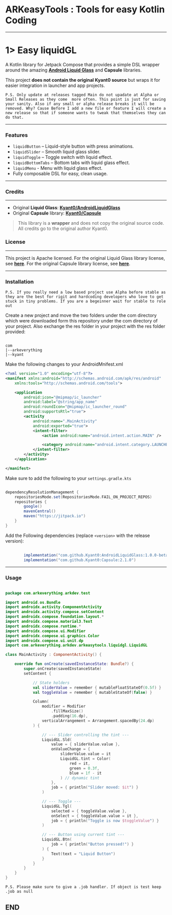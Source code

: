 # ARKeasyTools : Tools for easy Kotlin Coding

---

# 1> Easy liquidGL

A Kotlin library for Jetpack Compose that provides a simple DSL wrapper around the amazing **[Android Liquid Glass](https://github.com/Kyant0/AndroidLiquidGlass)** and **Capsule** libraries.

This project **does not contain the original Kyant0 source** but wraps it for easier integration in launcher and app projects.

``P.S. Only update at releases tagged Main do not upadate at Alpha or Small Releases as they come  more often. This point is just for saving your sanity. Also if any small or alpha release breaks it will be removed.
Why? Cause Before I add a new file or feature I will create a new release so that if someone wants to tweak that themselves they can do that. ``

---

### Features

- `liquidButton` – Liquid-style button with press animations.
- `liquidSlider` – Smooth liquid glass slider.
- `liquidToggle` – Toggle switch with liquid effect.
- `liquidBottomTabs` – Bottom tabs with liquid glass effect.
- `liquidMenu` - Menu with liquid glass effect.
- Fully composable DSL for easy, clean usage.

---

### Credits
-------

* Original **Liquid Glass**: **[Kyant0/AndroidLiquidGlass](https://github.com/Kyant0/AndroidLiquidGlass?utm_source=chatgpt.com)**
* Original **Capsule** library: **[Kyant0/Capsule](https://github.com/Kyant0/Capsule?utm_source=chatgpt.com)**

> This library is a **wrapper** and does not copy the original source code. All credits go to the original author Kyant0.

### License
-------

This project is Apache licensed. 
For the original Liquid Glass library license, see **[here](https://github.com/Kyant0/AndroidLiquidGlass?tab=Apache-2.0-1-ov-file)**.
For the original Capsule library license, see **[here](https://github.com/Kyant0/Capsule?tab=Apache-2.0-1-ov-file)**.

---

### Installation

``P.S. If you really need a low based project use Alpha before stable as they are the best for rigit and hardcoding developers who love to get stuck in tiny problems. If you are a begeinner wait for stable to role out``

Create a new project and move the two folders under the com directory which were downloaded form this repository under the com directory of your project. Also exchange the res folder in your project with the res folder provided:

```

com
|--arkeverything
|--kyant

```

Make the following changes to your AndroidMnifest.xml

```xml
<?xml version="1.0" encoding="utf-8"?>
<manifest xmlns:android="http://schemas.android.com/apk/res/android"
    xmlns:tools="http://schemas.android.com/tools">

    <application
        android:icon="@mipmap/ic_launcher"
        android:label="@string/app_name"
        android:roundIcon="@mipmap/ic_launcher_round"
        android:supportsRtl="true">
        <activity
            android:name=".MainActivity"
            android:exported="true">
            <intent-filter>
                <action android:name="android.intent.action.MAIN" />

                <category android:name="android.intent.category.LAUNCHER" />
            </intent-filter>
        </activity>
    </application>

</manifest>
```

Make sure to add the following to your ``settings.gradle.kts``

```gradle

dependencyResolutionManagement {
    repositoriesMode.set(RepositoriesMode.FAIL_ON_PROJECT_REPOS)
    repositories {
        google()
        mavenCentral()
        maven("https://jitpack.io")
    }
}

```

Add the Following dependencies (replace `<version>` with the release version):

```gradle
        
        implementation("com.github.Kyant0:AndroidLiquidGlass:1.0.0-beta02")
        implementation("com.github.Kyant0:Capsule:2.1.0")

```
---

### Usage

```kotlin

package com.arkeverything.arkdev.test

import android.os.Bundle
import androidx.activity.ComponentActivity
import androidx.activity.compose.setContent
import androidx.compose.foundation.layout.*
import androidx.compose.material3.Text
import androidx.compose.runtime.*
import androidx.compose.ui.Modifier
import androidx.compose.ui.graphics.Color
import androidx.compose.ui.unit.dp
import com.arkeverything.arkdev.arkeasytools.liquidgl.LiquidGL

class MainActivity : ComponentActivity() {

    override fun onCreate(savedInstanceState: Bundle?) {
        super.onCreate(savedInstanceState)
        setContent {

            // State holders
            val sliderValue = remember { mutableFloatStateOf(0.5f) }
            val toggleValue = remember { mutableStateOf(false) }

            Column(
                modifier = Modifier
                    .fillMaxSize()
                    .padding(16.dp),
                verticalArrangement = Arrangement.spacedBy(24.dp)
            ) {

                // --- Slider controlling the tint ---
                LiquidGL.Sld(
                    value = { sliderValue.value },
                    onValueChange = {
                        sliderValue.value = it
                        LiquidGL.tint = Color(
                            red = it,
                            green = 0.3f,
                            blue = 1f - it
                        ) // dynamic tint
                    },
                    job = { println("Slider moved: $it") }
                )

                // --- Toggle ---
                LiquidGL.Tgl(
                    selected = { toggleValue.value },
                    onSelect = { toggleValue.value = it },
                    job = { println("Toggle is now $toggleValue") }
                )

                // --- Button using current tint ---
                LiquidGL.Btn(
                    job = { println("Button pressed!") }
                ) {
                    Text(text = "Liquid Button")
                }
            }
        }
    }
}


```

``P.S. Please make sure to give a .job handler. If object is test keep .job as null``
          
## END ##

















